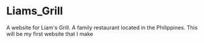 # Liams_Grill
A website for Liam's Grill. A family restaurant located in the Philippines. This will be my first website that I make
